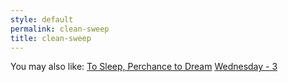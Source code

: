 ```yaml
---
style: default
permalink: clean-sweep
title: clean-sweep
---
```

You may also like:
[To Sleep, Perchance to Dream](http://scp-wiki.net/to-sleep-perchance-to-dream)
[Wednesday - 3](http://scp-wiki.net/wednesday-3)